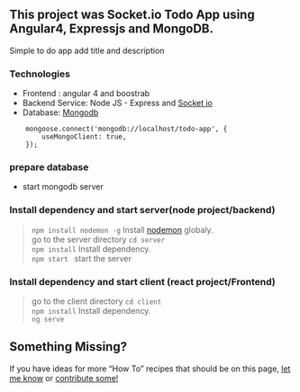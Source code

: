 
## This project was  Socket.io Todo App using Angular4, Expressjs and MongoDB.
Simple to do app add title and description


### Technologies​
- Frontend : angular 4 and boostrab
- Backend Service: Node JS - Express and [Socket io](https://socket.io/)
- Database: [Mongodb](https://www.mongodb.com/)
```
    mongoose.connect('mongodb://localhost/todo-app', {
        useMongoClient: true,
    });
```
### prepare database 

- start mongodb server

### Install dependency and start server(node project/backend)
> `npm install nodemon -g`  Install [nodemon](https://www.npmjs.com/package/nodemon) globaly.<br>
> go to the server directory `cd server`<br>
> `npm install` Install dependency.<br>
> `npm start ` start the server


### Install dependency and start client (react project/Frontend)
>  go to the client directory `cd client`<br>
> `npm install` Install dependency.<br>
> `ng serve `

## Something Missing?

If you have ideas for more “How To” recipes that should be on this page, [let me know](https://github.com/sivatharan/Socket.io_Todo_App_using_nodejs_Angular4_Expressjs_and_MongoDB/issues) or [contribute some!](https://github.com/sivatharan/Socket.io_Todo_App_using_nodejs_Angular4_Expressjs_and_MongoDB/blob/master/README.md)